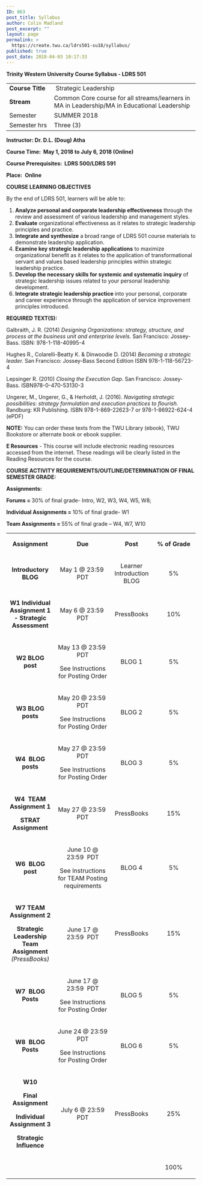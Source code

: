 ```yaml
---
ID: 863
post_title: Syllabus
author: Colin Madland
post_excerpt: ""
layout: page
permalink: >
  https://create.twu.ca/ldrs501-su18/syllabus/
published: true
post_date: 2018-04-03 10:17:33
---
```

<strong>Trinity</strong><strong> Western University </strong><strong>Course Syllabus - LDRS 501
</strong>
<table>
<tbody>
<tr>
<td width="113"><strong>Course Title</strong></td>
<td width="445"> Strategic Leadership</td>
</tr>
<tr>
<td width="113"><strong>Stream</strong></td>
<td width="445">Common Core course for all streams/learners in MA in Leadership/MA in Educational Leadership</td>
</tr>
<tr>
<td width="113">Semester</td>
<td width="445">SUMMER 2018</td>
</tr>
<tr>
<td width="113">Semester hrs</td>
<td width="445">Three (3)</td>
</tr>
</tbody>
</table>
<strong>Instructor:</strong><strong> Dr. D.L. (Doug) Atha                             </strong>

<strong>Course Time:</strong><strong>  </strong><strong>May 1, 2018 to July 6, 2018 (Online)
</strong>

<strong>Course Prerequisites:</strong><strong>  LDRS 500/LDRS 591                         </strong>

<strong>Place:</strong> <strong> Online</strong>

<strong>COURSE LEARNING OBJECTIVES</strong>

By the end of LDRS 501, learners will be able to:
<ol>
 	<li><strong>Analyze personal and corporate leadership effectiveness</strong> through the review and assessment of various leadership and management styles.</li>
 	<li><strong>Evaluate</strong> organizational effectiveness as it relates to strategic leadership principles and practice.</li>
 	<li><strong>Integrate and synthesize</strong> a broad range of LDRS 501 course materials to demonstrate leadership application.</li>
 	<li><strong>Examine key strategic leadership applications</strong> to maximize organizational benefit as it relates to the application of transformational servant and values based leadership principles within strategic leadership practice.</li>
 	<li><strong>Develop the necessary skills for systemic and systematic inquiry</strong> of strategic leadership issues related to your personal leadership development.</li>
 	<li><strong>Integrate strategic leadership practice</strong> into your personal, corporate and career experience through the application of service improvement principles introduced.</li>
</ol>
<strong>REQUIRED TEXT(S):</strong>

Galbraith, J. R. (2014) <em>Designing Organizations: strategy, structure, and process at the business unit and enterprise levels.</em> San Francisco: Jossey-Bass. ISBN: 978-1-118-40995-4

Hughes R., Colarelli-Beatty K. &amp; Dinwoodie D. (2014) <em>Becoming a strategic leader.</em> San Francisco: Jossey-Bass Second Edition ISBN 978-1-118-56723-4

Lepsinger R. (2010) <em>Closing the Execution Gap.</em> San Francisco: Jossey-Bass. ISBN978-0-470-53130-3

Ungerer, M., Ungerer, G., &amp; Herholdt, J. (2016). <em>Navigating strategic possibilities: strategy formulation and execution practices to flourish.</em> Randburg: KR Publishing. ISBN 978-1-869-22623-7 or 978-1-86922-624-4 (ePDF)

<strong>NOTE:</strong> You can order these texts from the TWU Library (ebook), TWU Bookstore or alternate book or ebook supplier.

<strong>E Resources</strong> - This course will include electronic reading resources accessed from the internet. These readings will be clearly listed in the Reading Resources for the course.

<strong>COURSE ACTIVITY REQUIREMENTS/OUTLINE/DETERMINATION OF FINAL SEMESTER GRADE:</strong>

<strong>Assignments: </strong>

<strong>Forums = </strong>30% of final grade- Intro, W2, W3, W4, W5, W8;

<strong>Individual Assignments = </strong>10% of final grade- W1

<strong>Team Assignments = </strong>55% of final grade – W4, W7, W10<strong>
</strong>
<table width="100%">
<tbody>
<tr>
<td width="25%">
<p style="text-align: center"><strong>Assignment</strong></p>
</td>
<td width="30%">
<p style="text-align: center"><strong>Due</strong></p>
</td>
<td width="19%">
<p style="text-align: center"><strong>Post</strong></p>
</td>
<td width="23%">
<p style="text-align: center"><strong>% of Grade</strong></p>
</td>
</tr>
<tr>
<td width="25%">
<p style="text-align: center"><strong>Introductory BLOG</strong></p>
</td>
<td width="30%">
<p style="text-align: center">May 1 @ 23:59  PDT</p>
</td>
<td width="19%">
<p style="text-align: center">Learner Introduction BLOG</p>
</td>
<td width="23%">
<p style="text-align: center">5%</p>
</td>
</tr>
<tr>
<td width="25%">
<p style="text-align: center"><strong>W1 Individual Assignment 1 - </strong><strong>Strategic Assessment</strong></p>
</td>
<td width="30%">
<p style="text-align: center">May 6 @ 23:59  PDT</p>
</td>
<td width="19%">
<p style="text-align: center">PressBooks</p>
</td>
<td width="23%">
<p style="text-align: center">10%</p>
</td>
</tr>
<tr>
<td width="25%">
<p style="text-align: center"><strong>W2 BLOG post</strong></p>
</td>
<td width="30%">
<p style="text-align: center">May 13 @ 23:59  PDT</p>
<p style="text-align: center">See Instructions for Posting Order</p>
</td>
<td width="19%">
<p style="text-align: center">BLOG 1</p>
</td>
<td width="23%">
<p style="text-align: center">5%</p>
</td>
</tr>
<tr>
<td width="25%">
<p style="text-align: center"><strong>W3 BLOG posts</strong></p>
</td>
<td width="30%">
<p style="text-align: center">May 20 @ 23:59  PDT</p>
<p style="text-align: center">See Instructions for Posting Order</p>
</td>
<td width="19%">
<p style="text-align: center">BLOG 2</p>
</td>
<td width="23%">
<p style="text-align: center">5%</p>
</td>
</tr>
<tr>
<td width="25%">
<p style="text-align: center"><strong>W4  BLOG posts</strong></p>
</td>
<td width="30%">
<p style="text-align: center">May 27 @ 23:59  PDT</p>
<p style="text-align: center">See Instructions for Posting Order</p>
</td>
<td width="19%">
<p style="text-align: center">BLOG 3</p>
</td>
<td width="23%">
<p style="text-align: center">5%</p>
</td>
</tr>
<tr>
<td width="25%">
<p style="text-align: center"><strong>W4  TEAM Assignment 1</strong></p>
<p style="text-align: center"><strong>STRAT Assignment</strong></p>
</td>
<td width="30%">
<p style="text-align: center">May 27 @ 23:59  PDT</p>
</td>
<td width="19%">
<p style="text-align: center">PressBooks</p>
</td>
<td width="23%">
<p style="text-align: center">15%</p>
</td>
</tr>
<tr>
<td width="25%">
<p style="text-align: center"><strong>W6  BLOG post</strong></p>
</td>
<td width="30%">
<p style="text-align: center">June 10 @ 23:59  PDT</p>
<p style="text-align: center">See Instructions for TEAM Posting requirements</p>
</td>
<td width="19%">
<p style="text-align: center">BLOG 4</p>
</td>
<td width="23%">
<p style="text-align: center">5%</p>
</td>
</tr>
<tr>
<td width="25%">
<p style="text-align: center"><strong>W7 TEAM Assignment 2</strong></p>
<p style="text-align: center"><strong>Strategic Leadership Team Assignment </strong><em>(PressBooks)</em></p>
</td>
<td width="30%">
<p style="text-align: center">June 17 @ 23:59  PDT</p>
</td>
<td width="19%">
<p style="text-align: center">PressBooks</p>
</td>
<td width="23%">
<p style="text-align: center">15%</p>
</td>
</tr>
<tr>
<td width="25%">
<p style="text-align: center"><strong>W7  BLOG Posts</strong></p>
</td>
<td width="30%">
<p style="text-align: center">June 17 @ 23:59  PDT</p>
<p style="text-align: center">See Instructions for Posting Order</p>
</td>
<td width="19%">
<p style="text-align: center">BLOG 5</p>
</td>
<td width="23%">
<p style="text-align: center">5%</p>
</td>
</tr>
<tr>
<td width="25%">
<p style="text-align: center"><strong>W8  BLOG Posts</strong></p>
</td>
<td width="30%">
<p style="text-align: center">June 24 @ 23:59 PDT</p>
<p style="text-align: center">See Instructions for Posting Order</p>
</td>
<td width="19%">
<p style="text-align: center">BLOG 6</p>
</td>
<td width="23%">
<p style="text-align: center">5%</p>
</td>
</tr>
<tr>
<td width="25%">
<p style="text-align: center"><strong>W10 </strong></p>
<p style="text-align: center"><strong>Final Assignment </strong></p>
<p style="text-align: center"><strong>Individual Assignment 3</strong></p>
<p style="text-align: center"><strong>Strategic Influence</strong></p>
</td>
<td width="30%">
<p style="text-align: center">July 6 @ 23:59 PDT</p>
</td>
<td width="19%">
<p style="text-align: center">PressBooks</p>
</td>
<td width="23%">
<p style="text-align: center">25%</p>
</td>
</tr>
<tr>
<td width="25%"><strong> </strong></td>
<td width="30%">&nbsp;</td>
<td width="19%">&nbsp;</td>
<td width="23%">
<p style="text-align: center">100%</p>
</td>
</tr>
</tbody>
</table>